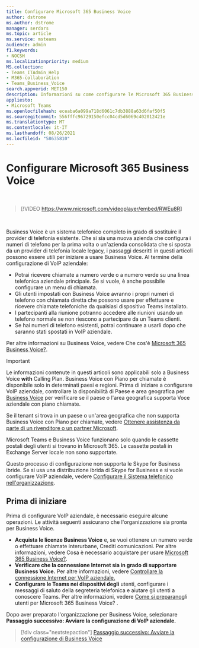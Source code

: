 ```yaml
---
title: Configurare Microsoft 365 Business Voice
author: dstrome
ms.author: dstrome
manager: serdars
ms.topic: article
ms.service: msteams
audience: admin
f1.keywords:
- NOCSH
ms.localizationpriority: medium
MS.collection:
- Teams_ITAdmin_Help
- M365-collaboration
- Teams_Business_Voice
search.appverid: MET150
description: Informazioni su come configurare le Microsoft 365 Business Voice nell'organizzazione o nelle piccole e medie imprese.
appliesto:
- Microsoft Teams
ms.openlocfilehash: eceaba6a099a718d6061c7db3888a63d6faf50f5
ms.sourcegitcommit: 556fffc96729150efcc04cd5d6069c402012421e
ms.translationtype: MT
ms.contentlocale: it-IT
ms.lasthandoff: 08/26/2021
ms.locfileid: "58635810"
---
```

# <a name="set-up-microsoft-365-business-voice"></a>Configurare Microsoft 365 Business Voice

</br>

> [!VIDEO https://www.microsoft.com/videoplayer/embed/RWEu8R]  

</br>

Business Voice è un sistema telefonico completo in grado di sostituire il provider di telefonia esistente. Che si sia una nuova azienda che configura i numeri di telefono per la prima volta o un'azienda consolidata che si sposta da un provider di telefonia locale legacy, i passaggi descritti in questi articoli possono essere utili per iniziare a usare Business Voice. Al termine della configurazione di VoIP aziendale:

* Potrai ricevere chiamate a numero verde o a numero verde su una linea telefonica aziendale principale. Se si vuole, è anche possibile configurare un menu di chiamata.
* Gli utenti impostati con Business Voice avranno i propri numeri di telefono con chiamata diretta che possono usare per effettuare e ricevere chiamate telefoniche da qualsiasi dispositivo Teams installato.
* I partecipanti alla riunione potranno accedere alle riunioni usando un telefono normale se non riescono a partecipare da un Teams clienti.
* Se hai numeri di telefono esistenti, potrai continuare a usarli dopo che saranno stati spostati in VoIP aziendale.

Per altre informazioni su Business Voice, vedere Che cos'è [Microsoft 365 Business Voice?](whats-business-voice.md).

> [!IMPORTANT]
> Le informazioni contenute in questi articoli sono applicabili solo a Business Voice **with** Calling Plan. Business Voice con Piano per chiamate è disponibile solo in determinati paesi e regioni. Prima di iniziare a configurare VoIP aziendale, controllare la disponibilità di Paese e area geografica per [Business Voice](country-region-availability.md) per verificare se il paese o l'area geografica supporta Voce aziendale con piano chiamate.
>
> Se il tenant si trova in un paese o un'area geografica che non supporta Business Voice con Piano per chiamate, vedere [Ottenere assistenza da parte di un rivenditore o un partner Microsoft](reseller-partner-support.md).
>
> Microsoft Teams e Business Voice funzionano solo quando le cassette postali degli utenti si trovano in Microsoft 365.  Le cassette postali in Exchange Server locale non sono supportate.
>
> Questo processo di configurazione non supporta le Skype for Business ibride. Se si usa una distribuzione ibrida di Skype for Business e si vuole configurare VoIP aziendale, vedere [Configurare il Sistema telefonico nell'organizzazione](../setting-up-your-phone-system.md).

## <a name="before-you-begin"></a>Prima di iniziare

Prima di configurare VoIP aziendale, è necessario eseguire alcune operazioni. Le attività seguenti assicurano che l'organizzazione sia pronta per Business Voice.

* **Acquista le licenze Business Voice** e, se vuoi ottenere un numero verde o effettuare chiamate interurbane, Crediti comunicazioni. Per altre informazioni, vedere Cosa è necessario acquistare per usare [Microsoft 365 Business Voice?](what-to-buy.md).
* **Verificare che la connessione Internet sia in grado di supportare Business Voice.** Per altre informazioni, vedere [Controllare la connessione Internet per VoIP aziendale.](get-ready-internet.md)
* **Configurare le Teams nei dispositivi degli** utenti, configurare i messaggi di saluto della segreteria telefonica e aiutare gli utenti a conoscere Teams. Per altre informazioni, vedere [Come si preparano](prepare-users.md)gli utenti per Microsoft 365 Business Voice? .

Dopo aver preparato l'organizzazione per Business Voice, selezionare **Passaggio successivo: Avviare la configurazione di VoIP aziendale.**

> [!div class="nextstepaction"]
> [Passaggio successivo: Avviare la configurazione di Business Voice](set-up-emergency-locations.md)

